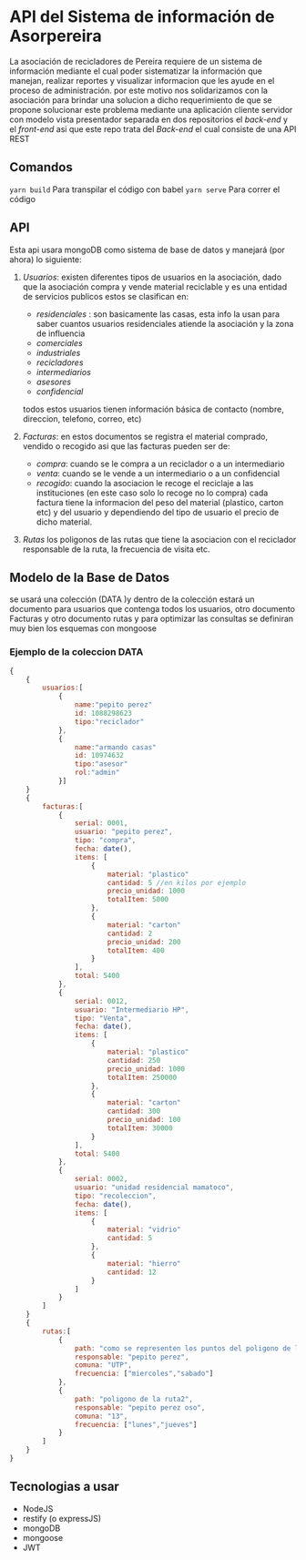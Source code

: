 # API del Sistema de información de Asorpereira

La asociación de recicladores de Pereira requiere de un sistema de información
mediante el cual poder sistematizar la información que manejan, realizar reportes
y visualizar informacion que les ayude en el proceso de administración. por este
motivo nos solidarizamos con la asociación para brindar una solucion a dicho
requerimiento de que se propone solucionar este problema mediante una aplicación
cliente servidor con modelo vista presentador separada en dos repositorios el *back-end*
y el *front-end* asi que este repo trata del *Back-end* el cual consiste de una
API REST

## Comandos

`yarn build` Para transpilar el código con babel
`yarn serve` Para correr el código


## API
Esta api usara mongoDB como sistema de base de datos y manejará (por ahora) lo
siguiente:

1. *Usuarios*:
   existen diferentes tipos de usuarios en la asociación, dado que la asociación
   compra y vende material reciclable y es una entidad de servicios publicos estos
   se clasifican en:
   - *residenciales* : son basicamente las casas, esta info la usan para
   saber cuantos usuarios residenciales atiende la asociación y la zona de influencia
   - *comerciales*
   - *industriales*
   - *recicladores*
   - *intermediarios*
   - *asesores*
   - *confidencial*

   todos estos usuarios tienen información básica de contacto (nombre, direccion,
   telefono, correo, etc)

2. *Facturas*:
    en estos documentos se registra el material comprado, vendido o recogido
    asi que las facturas pueden ser de:
    - *compra*: cuando se le compra a un reciclador o a un intermediario
    - *venta*: cuando se le vende a un intermediario o a un confidencial
    - *recogido*: cuando la asociacion le recoge el reciclaje a las instituciones
    (en este caso solo lo recoge no lo compra)
    cada factura tiene la informacion del peso del material (plastico, carton etc)
    y del usuario y dependiendo del tipo de usuario el precio de dicho material.

3. *Rutas*
   los poligonos de las rutas que tiene la asociacion con el reciclador responsable
   de la ruta, la frecuencia de visita etc.

## Modelo de la Base de Datos
se usará una colección (DATA )y dentro de la colección estará un documento para
usuarios que contenga todos los usuarios, otro documento Facturas y otro documento
rutas y para optimizar las consultas se definiran muy bien los esquemas con mongoose

### Ejemplo de la coleccion DATA

``` javascript
{
    {
        usuarios:[
            {
                name:"pepito perez"
                id: 1088298623
                tipo:"reciclador"
            },
            {
                name:"armando casas"
                id: 10974632
                tipo:"asesor"
                rol:"admin"
            }]
    }
    {
        facturas:[
            {
                serial: 0001,
                usuario: "pepito perez",
                tipo: "compra",
                fecha: date(),
                items: [
                    {
                        material: "plastico"
                        cantidad: 5 //en kilos por ejemplo
                        precio_unidad: 1000
                        totalItem: 5000
                    },
                    {
                        material: "carton"
                        cantidad: 2
                        precio_unidad: 200
                        totalItem: 400
                    }
                ],
                total: 5400
            },
            {
                serial: 0012,
                usuario: "Intermediario HP",
                tipo: "Venta",
                fecha: date(),
                items: [
                    {
                        material: "plastico"
                        cantidad: 250
                        precio_unidad: 1000
                        totalItem: 250000
                    },
                    {
                        material: "carton"
                        cantidad: 300
                        precio_unidad: 100
                        totalItem: 30000
                    }
                ],
                total: 5400
            },
            {
                serial: 0002,
                usuario: "unidad residencial mamatoco",
                tipo: "recoleccion",
                fecha: date(),
                items: [
                    {
                        material: "vidrio"
                        cantidad: 5
                    },
                    {
                        material: "hierro"
                        cantidad: 12
                    }
                ]
            }
        ]
    }
    {
        rutas:[
            {
                path: "como se representen los puntos del poligono de la ruta1 (no se aun)",
                responsable: "pepito perez",
                comuna: "UTP",
                frecuencia: ["miercoles","sabado"]
            },
            {
                path: "poligono de la ruta2",
                responsable: "pepito perez oso",
                comuna: "13",
                frecuencia: ["lunes","jueves"]
            }
        ]
    }
}
```

## Tecnologias a usar
- NodeJS
- restify (o expressJS)
- mongoDB
- mongoose
- JWT
